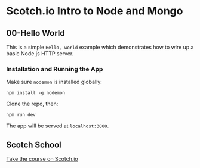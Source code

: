 # Scotch.io Intro to Node and Mongo

## 00-Hello World

This is a simple `Hello, world` example which demonstrates how to wire up a basic Node.js HTTP server.

### Installation and Running the App

Make sure `nodemon` is installed globally:

```
npm install -g nodemon
```

Clone the repo, then:

```
npm run dev
```

The app will be served at `localhost:3000`.

## Scotch School

[Take the course on Scotch.io](#)